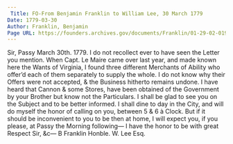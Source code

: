 ```yaml
---
 Title: FO-From Benjamin Franklin to William Lee, 30 March 1779
Date: 1779-03-30
Author: Franklin, Benjamin
Page URL: https://founders.archives.gov/documents/Franklin/01-29-02-0191
---
```


Sir,
Passy March 30th. 1779.
I do not recollect ever to have seen the Letter you mention. When Capt. Le Maire came over last year, and made known here the Wants of Virginia, I found three different Merchants of Ability who offer’d each of them separately to supply the whole. I do not know why their Offers were not accepted, & the Business hitherto remains undone. I have heard that Cannon & some Stores, have been obtained of the Government by your Brother but know not the Particulars. I shall be glad to see you on the Subject and to be better informed. I shall dine to day in the City, and will do myself the honor of calling on you, between 5 & 6 à Clock. But if it should be inconvenient to you to be then at home, I will expect you, if you please, at Passy the Morning following— I have the honor to be with great Respect Sir, &c—
B Franklin
Honble. W. Lee Esq.

